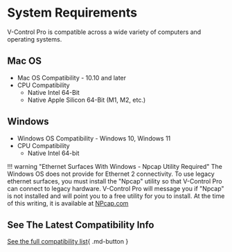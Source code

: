 # System Requirements

V-Control Pro is compatible across a wide variety of computers and operating systems.

## Mac OS

* Mac OS Compatibility - 10.10 and later
* CPU Compatibility
    * Native Intel 64-Bit
    * Native Apple Silicon 64-Bit (M1, M2, etc.)

## Windows

* Windows OS Compatibility - Windows 10, Windows 11
* CPU Compatibility
    * Native Intel 64-bit

!!! warning "Ethernet Surfaces With Windows - Npcap Utility Required"
    The Windows OS does not provide for Ethernet 2 connectivity. To use legacy ethernet surfaces, you must install the "Npcap" utility so that V-Control Pro can connect to legacy hardware. V-Control Pro will message you if "Npcap" is not installed and will point you to a free utility for you to install. At the time of this writing, it is available at [NPcap.com](https://npcap.com/#download)



## See The Latest Compatibility Info
[See the full compatibility list](https://neyrinck.com/vcpro-compatibility/){ .md-button }

